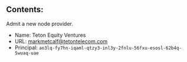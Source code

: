 ## Contents:

Admit a new node provider.

- Name: Teton Equity Ventures
- URL: markmetcalf@tetontelecom.com
- Principal: `ao3lq-fy7hn-iqaml-qtzy3-inl3y-2fnlu-56fxu-esosl-62b4q-5wuaq-uae`


